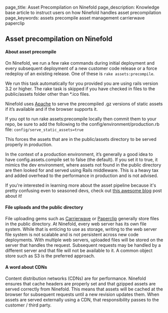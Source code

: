 page_title: Asset Precompilation on Ninefold
page_description: Knowledge base article to instruct users on how Ninefold handles asset precompilation
page_keywords: assets precompile asset management carrierwave paperclip

## Asset precompilation on Ninefold

#### About asset precompile
On Ninefold, we run a few rake commands during initial deployment and every subsequent deployment of a new customer code release or a force redeploy of an existing release. One of these is `rake assets:precompile`.

We run this task automatically for you provided you are using rails version 3.2 or higher.  The rake task is skipped if you have checked in files to the public/assets folder other than *.ico files.  

Ninefold uses [Apache](http://apache.com) to serve the precompiled .gz versions of static assets if it’s available and if the browser supports it.

If you opt to run rake assets:precompile locally then commit them to your repo, be sure to add the following to the config/environment/production.rb file: `config/serve_static_assets=true`

This forces the assets that are in the public/assets directory to be served properly in production.  

In the context of a production environment, it’s generally a good idea to have config.assets.compile set to false (the default). If you set it to true, it mimics the dev environment, where assets not found in the public directory are then looked for and served using Rails middleware.  This is a heavy tax and added overhead to the performance in production and is not advised.

If you're interested in learning more about the asset pipeline because it's pretty confusing even to seasoned devs, check out [this awesome blog](https://ninefold.com/blog/2014/07/01/rails-and-the-warped-asset-pipeline/) post about it!

#### File uploads and the public directory
File uploading gems such as [Carrierwave](https://github.com/carrierwaveuploader/carrierwave) or [Paperclip](https://github.com/thoughtbot/paperclip) generally store files in the public directory. At Ninefold, every web server has its own file system. While that is enticing to use as storage, writing to the web server file system is not scalable and is not persistent across new code deployments. With multiple web servers, uploaded files will be stored on the server that handles the request. Subsequent requests may be handled by a different server and that file will not be available to it. A common object store such as S3 is the preferred approach.

#### A word about CDNs
Content distribution networks (CDNs) are for performance. Ninefold ensures that cache headers are properly set and that gzipped assets are served correctly from Ninefold. This means that assets will be cached at the browser for subsequent requests until a new revision updates them. When assets are served externally using a CDN, that responsibility passes to the customer / third party.
